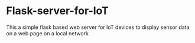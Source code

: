 # Flask-server-for-IoT
This a simple flask based web server for IoT devices to display sensor data on a web page on a local network

